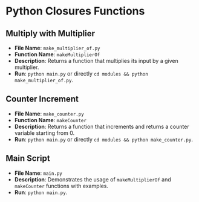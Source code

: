 # Python Closures Functions

## Multiply with Multiplier
- **File Name**: `make_multiplier_of.py`
- **Function Name**: `makeMultiplierOf`
- **Description**: Returns a function that multiplies its input by a given multiplier.
- **Run**: `python main.py` or directly `cd modules && python make_multiplier_of.py`.

## Counter Increment
- **File Name**: `make_counter.py`
- **Function Name**: `makeCounter`
- **Description**: Returns a function that increments and returns a counter variable starting from 0.
- **Run**: `python main.py` or directly `cd modules && python make_counter.py`.

## Main Script
- **File Name**: `main.py`
- **Description**: Demonstrates the usage of `makeMultiplierOf` and `makeCounter` functions with examples.
- **Run**: `python main.py`.
